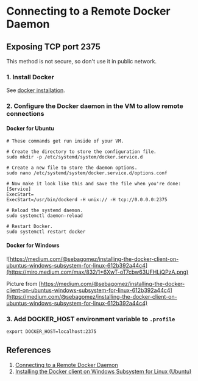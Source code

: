 # Connecting to a Remote Docker Daemon

## Exposing TCP port 2375

This method is not secure, so don't use it in public network.

### 1. Install Docker

See [docker installation](https://github.com/Shaowen310/engineering/blob/master/docker/docker-installation.md).

### 2. Configure the Docker daemon in the VM to allow remote connections

#### Docker for Ubuntu

```text
# These commands get run inside of your VM.

# Create the directory to store the configuration file.
sudo mkdir -p /etc/systemd/system/docker.service.d

# Create a new file to store the daemon options.
sudo nano /etc/systemd/system/docker.service.d/options.conf

# Now make it look like this and save the file when you're done:
[Service]
ExecStart=
ExecStart=/usr/bin/dockerd -H unix:// -H tcp://0.0.0.0:2375

# Reload the systemd daemon.
sudo systemctl daemon-reload

# Restart Docker.
sudo systemctl restart docker
```

#### Docker for Windows

![https://medium.com/@sebagomez/installing-the-docker-client-on-ubuntus-windows-subsystem-for-linux-612b392a44c4](https://miro.medium.com/max/832/1*6XwT-oT7cbw63UFHLjQPzA.png)

Picture from [https://medium.com/@sebagomez/installing-the-docker-client-on-ubuntus-windows-subsystem-for-linux-612b392a44c4](https://medium.com/@sebagomez/installing-the-docker-client-on-ubuntus-windows-subsystem-for-linux-612b392a44c4)

### 3. Add DOCKER\_HOST environment variable to `.profile`

```text
export DOCKER_HOST=localhost:2375
```

## References

1. [Connecting to a Remote Docker Daemon](https://nickjanetakis.com/blog/docker-tip-73-connecting-to-a-remote-docker-daemon)
2. [Installing the Docker client on Windows Subsystem for Linux \(Ubuntu\)](https://medium.com/@sebagomez/installing-the-docker-client-on-ubuntus-windows-subsystem-for-linux-612b392a44c4)


